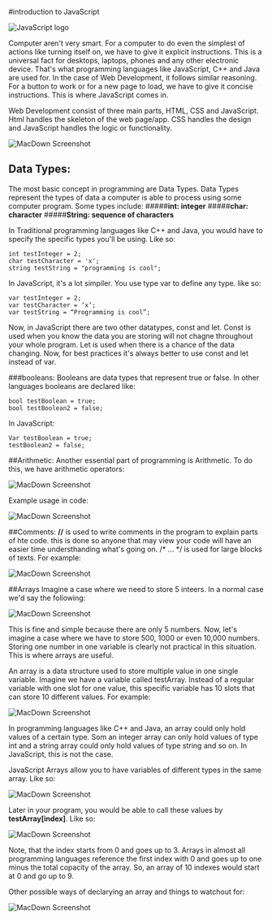 #introduction to JavaScript

![JavaScript logo](http://cdn.tutorialzine.com/wp-content/uploads/2015/12/javascript.png)

Computer aren't very smart. For a computer to do even the simplest of actions like turning itself on, we have to give it explicit instructions. This is a universal fact for desktops, laptops, phones and any other electronic device. That's what programming languages like JavaScript, C++ and Java are used for. In the case of Web Development, it follows similar reasoning. For a button to work or for a new page to load, we have to give it concise instructions. This is where JavaScript comes in. 

Web Development consist of three main parts, HTML, CSS and JavaScript. Html handles the skeleton of the web page/app. CSS handles the design and JavaScript handles the logic or functionality. 

![MacDown Screenshot](http://i.imgur.com/32gibcI.png)

## Data Types:
The most basic concept in programming are Data Types. Data Types represent the types of data a computer is able to process using some computer program. Some types include: 
#####**int: integer**
#####**char: character** 
#####**String: sequence of characters** 

In Traditional programming languages like C++ and Java, you would have to specify the specific types you'll be using. Like so: 

	int testInteger = 2; 
	char testCharacter = 'x';
	string testString = "programming is cool";
	
In JavaScript, it's a lot simpiler. You use type var to define any type. like so: 

	var testInteger = 2;	var testCharacter = ‘x’;			var testString = “Programming is cool”;
	
Now, in JavaScript there are two other datatypes, const and let. Const is used when you know the data you are storing will not chagne throughout your whole program. Let is used when there is a chance of the data changing. Now, for best practices it's always better to use const and let instead of var. 

###booleans:
Booleans are data types that represent true or false. In other languages booleans are declared like: 

	bool testBoolean = true;	bool testBoolean2 = false;  In JavaScript:

	Var testBoolean = true; 	testBoolean2 = false; 
##Arithmetic:
Another essential part of programming is Arithmetic. To do this, we have arithmetic operators: 

![MacDown Screenshot](http://i.imgur.com/muyYZ3X.png)

Example usage in code:

![MacDown Screenshot](http://i.imgur.com/2GYeHjh.png)

##Comments: 
**//** is used to write comments in the program to explain parts of hte code. this is done so anyone that may view your code will have an easier time understhanding what's going on. 
/* ... */ is used for large blocks of texts. For example: 

![MacDown Screenshot](http://i.imgur.com/u8xYf7F.png)

##Arrays
Imagine a case where we need to store 5 inteers. In a normal case we'd say the following: 

![MacDown Screenshot](http://i.imgur.com/9jhyI78.png)

This is fine and simple because there are only 5 numbers. Now, let's imagine a case where we have to store 500, 1000 or even 10,000 numbers. Storing one number in one variable is clearly not practical in this situation. This is where arrays are useful. 

An array is a data structure used to store multiple value in one single variable. Imagine we have a variable called testArray. Instead of a regular variable with one slot for one value, this specific variable has 10 slots that can store 10 different values. For example: 

![MacDown Screenshot](http://i.imgur.com/eW8Qgzd.png)

In programming languages like C++ and Java, an array could only hold values of a certain type. Som an integer array can only hold values of type int and a string array could only hold values of type string and so on. In JavaScript, this is not the case.

JavaScript Arrays allow you to have variables of different types in the same array. Like so:

![MacDown Screenshot](http://i.imgur.com/jUGe6bZ.png)

Later in your program, you would be able to call these values by **testArray[index]**. Like so:

![MacDown Screenshot](http://i.imgur.com/BNT0kVt.png)

Note, that the index starts from 0 and goes up to 3. Arrays in almost all programming languages reference the first index with 0 and goes up to one minus the total copacity of the array. So, an array of 10 indexes would start at 0 and go up to 9. 

Other possible ways of declarying an array and things to watchout for: 

![MacDown Screenshot](http://i.imgur.com/KBjUTfw.png)





